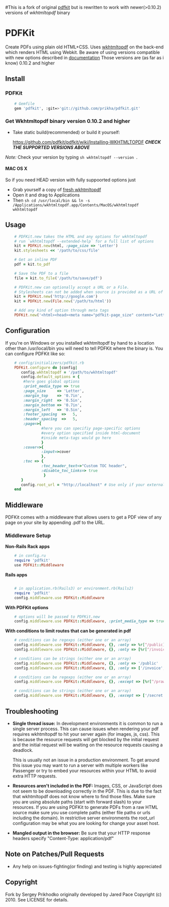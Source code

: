 #This is a fork of original [pdfkit](http://github.com/pdfkit/pdfkit) but is rewritten to work with newer(>0.10.2) versions of *wkhtmltopdf* binary
# PDFKit

Create PDFs using plain old HTML+CSS. Uses [wkhtmltopdf](http://github.com/antialize/wkhtmltopdf) on the back-end which renders HTML using Webkit.
Be aware of using versions compatible with new options described in [documentation](http://madalgo.au.dk/~jakobt/wkhtmltoxdoc/wkhtmltopdf_0.10.0_rc2-doc.html)
Those versions are (as far as i know) 0.10.2 and higher

## Install

### PDFKit
```sh
    # Gemfile
    gem 'pdfkit', :git=>'git://github.com/prikha/pdfkit.git'
```
### Get Wkhtmltopdf binary version 0.10.2 and higher

* Take static build(recommended) or build it yourself:

    <https://github.com/pdfkit/pdfkit/wiki/Installing-WKHTMLTOPDF>
    ***CHECK THE SUPPORTED VERSIONS ABOVE***

*Note:* Check your version by typing ```sh wkhtmltopdf --version ```.


#### MAC OS X
So if you need HEAD version with fully suppoorted options just 
 -  Grab yourself a copy of [fresh wkhtmltopdf](http://code.google.com/p/wkhtmltopdf/downloads/detail?name=wkhtmltopdf.dmg&can=2&q=)
 -  Open it and drag to Applications
 -  Then ```sh cd /usr/local/bin && ln -s /Applications/wkhtmltopdf.app/Contents/MacOS/wkhtmltopdf wkhtmltopdf ```


## Usage
```ruby
    # PDFKit.new takes the HTML and any options for wkhtmltopdf
    # run `wkhtmltopdf --extended-help` for a full list of options
    kit = PDFKit.new(html, :page_size => 'Letter')
    kit.stylesheets << '/path/to/css/file'

    # Get an inline PDF
    pdf = kit.to_pdf

    # Save the PDF to a file
    file = kit.to_file('/path/to/save/pdf')

    # PDFKit.new can optionally accept a URL or a File.
    # Stylesheets can not be added when source is provided as a URL of File.
    kit = PDFKit.new('http://google.com')
    kit = PDFKit.new(File.new('/path/to/html'))

    # Add any kind of option through meta tags
    PDFKit.new('<html><head><meta name="pdfkit-page_size" content="Letter"')
```
## Configuration

If you're on Windows or you installed wkhtmltopdf by hand to a location other than /usr/local/bin you will need to tell PDFKit where the binary is. You can configure PDFKit like so:
```ruby
    # config/initializers/pdfkit.rb
    PDFKit.configure do |config|
       config.wkhtmltopdf = '/path/to/wkhtmltopdf'
       config.default_options = {
        #here goes global options
        :print_media_type => true
        :page_size     => 'Letter',
        :margin_top    => '0.7in',
        :margin_right  => '0.5in',
        :margin_bottom => '0.7in',
        :margin_left   => '0.5in',
        :footer_spacing  =>   5,
        :header_spacing  =>   5,
        :page=>{
                #here you can specifiy page-specific options
                #every option specified inside html-document
                #inside meta-tags would go here
                }
        :cover=>{
                :input=>cover
                },
        :toc => {
                :toc_header_text=>"Custom TOC header",
                :disable_toc_links=> true
                 }
       }
       config.root_url = "http://localhost" # Use only if your external hostname is unavailable on the server.
    end
```

## Middleware

PDFKit comes with a middleware that allows users to get a PDF view of any page on your site by appending .pdf to the URL.

### Middleware Setup

**Non-Rails Rack apps**
```ruby
    # in config.ru
    require 'pdfkit'
    use PDFKit::Middleware
```
**Rails apps**
```ruby

    # in application.rb(Rails3) or environment.rb(Rails2)
    require 'pdfkit'
    config.middleware.use PDFKit::Middleware
```
**With PDFKit options**
```ruby
    # options will be passed to PDFKit.new
    config.middleware.use PDFKit::Middleware, :print_media_type => true
```
**With conditions to limit routes that can be generated in pdf**
```ruby
    # conditions can be regexps (either one or an array)
    config.middleware.use PDFKit::Middleware, {}, :only => %r[^/public]
    config.middleware.use PDFKit::Middleware, {}, :only => [%r[^/invoice], %r[^/public]]

    # conditions can be strings (either one or an array)
    config.middleware.use PDFKit::Middleware, {}, :only => '/public'
    config.middleware.use PDFKit::Middleware, {}, :only => ['/invoice', '/public']

    # conditions can be regexps (either one or an array)
    config.middleware.use PDFKit::Middleware, {}, :except => [%r[^/prawn], %r[^/secret]]

    # conditions can be strings (either one or an array)
    config.middleware.use PDFKit::Middleware, {}, :except => ['/secret']
```
## Troubleshooting

*  **Single thread issue:** In development environments it is common to run a
   single server process. This can cause issues when rendering your pdf
   requires wkhtmltopdf to hit your server again (for images, js, css).
   This is because the resource requests will get blocked by the initial
   request and the initial request will be waiting on the resource
   requests causing a deadlock.

   This is usually not an issue in a production environment. To get
   around this issue you may want to run a server with multiple workers
   like Passenger or try to embed your resources within your HTML to
   avoid extra HTTP requests.

*  **Resources aren't included in the PDF:** Images, CSS, or JavaScript
   does not seem to be downloading correctly in the PDF. This is due
   to the fact that wkhtmltopdf does not know where to find those files.
   Make sure you are using absolute paths (start with forward slash) to
   your resources. If you are using PDFKit to generate PDFs from a raw
   HTML source make sure you use complete paths (either file paths or
   urls including the domain). In restrictive server environments the
   root_url configuration may be what you are looking for change your
   asset host.

*  **Mangled output in the browser:** Be sure that your HTTP response
   headers specify "Content-Type: application/pdf" 

## Note on Patches/Pull Requests

* Any help on issues-fighting(or finding) and testing is highly appreciated

## Copyright

Fork by Sergey Prikhodko originally developed by Jared Pace Copyright (c) 2010. See LICENSE for details.
